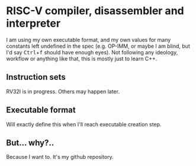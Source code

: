 # RISC-V compiler, disassembler and interpreter

I am using my own executable format, and my own values for many constants left undefined in the spec (e.g. OP-IMM,
or maybe I am blind, but I'd say <kbd>Ctrl</kbd>+<kbd>f</kbd> should have enough eyes). Not following any ideology,
workflow or anything like that, this is mostly just to learn C++.

## Instruction sets

RV32I is in progress. Others may happen later.

## Executable format

Will exactly define this when I'll reach executable creation step.

## But... why?..

Because I want to. It's my github repository.
